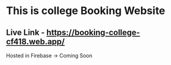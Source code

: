 # This is college Booking Website

## Live Link - https://booking-college-cf418.web.app/

Hosted in Firebase -> Coming Soon
